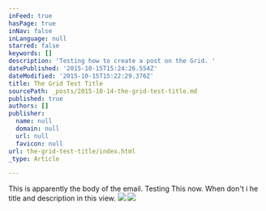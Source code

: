 ```yaml
---
inFeed: true
hasPage: true
inNav: false
inLanguage: null
starred: false
keywords: []
description: 'Testing how to create a post on the Grid. '
datePublished: '2015-10-15T15:24:26.554Z'
dateModified: '2015-10-15T15:22:29.376Z'
title: The Grid Test Title
sourcePath: _posts/2015-10-14-the-grid-test-title.md
published: true
authors: []
publisher:
  name: null
  domain: null
  url: null
  favicon: null
url: the-grid-test-title/index.html
_type: Article

---
```

This is apparently the body of the email. Testing This now. When don't i  he title and description in this view.  ![](https://the-grid-user-content.s3-us-west-2.amazonaws.com/75e13c94-f993-4209-886f-c7a6ea17b17f.png)
![](https://the-grid-user-content.s3-us-west-2.amazonaws.com/cee04422-d9bc-4154-a4c8-1158c59b9e1b.jpg)